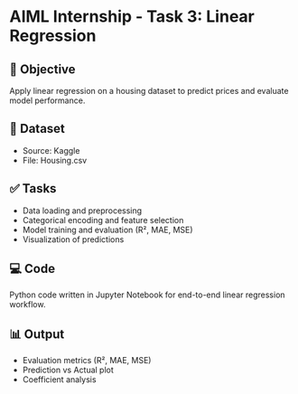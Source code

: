 # AIML Internship - Task 3: Linear Regression

## 📌 Objective
Apply linear regression on a housing dataset to predict prices and evaluate model performance.

## 📁 Dataset
- Source: Kaggle
- File: Housing.csv

## ✅ Tasks
- Data loading and preprocessing
- Categorical encoding and feature selection
- Model training and evaluation (R², MAE, MSE)
- Visualization of predictions

## 💻 Code
Python code written in Jupyter Notebook for end-to-end linear regression workflow.

## 📊 Output
- Evaluation metrics (R², MAE, MSE)
- Prediction vs Actual plot
- Coefficient analysis

